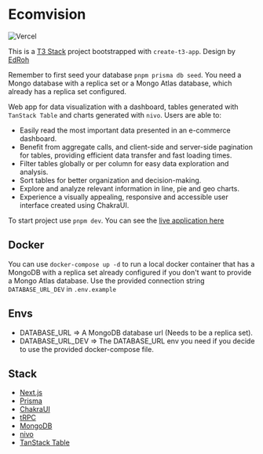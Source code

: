 # Ecomvision

![Vercel](https://therealsujitk-vercel-badge.vercel.app/?app=ecomvision)

This is a [T3 Stack](https://create.t3.gg/) project bootstrapped with `create-t3-app`. Design by [EdRoh](https://www.youtube.com/@EdRohDev)

Remember to first seed your database `pnpm prisma db seed`. You need a Mongo database with a replica set or a Mongo Atlas database, which already has a replica set configured.

Web app for data visualization with a dashboard, tables generated with `TanStack Table` and charts generated with `nivo`. Users are able to:

- Easily read the most important data presented in an e-commerce dashboard.
- Benefit from aggregate calls, and client-side and server-side pagination for tables, providing efficient data transfer and fast loading times.
- Filter tables globally or per column for easy data exploration and analysis.
- Sort tables for better organization and decision-making.
- Explore and analyze relevant information in line, pie and geo charts.
- Experience a visually appealing, responsive and accessible user interface created using ChakraUI.

To start project use `pnpm dev`. You can see the [live application here](https://ecomvision.jorgeyza.com)

## Docker

You can use `docker-compose up -d` to run a local docker container that has a MongoDB with a replica set already configured if you don't want to provide a Mongo Atlas database. Use the provided connection string `DATABASE_URL_DEV` in `.env.example`

## Envs

- DATABASE_URL => A MongoDB database url (Needs to be a replica set).
- DATABASE_URL_DEV => The DATABASE_URL env you need if you decide to use the provided docker-compose file.

## Stack

- [Next.js](https://nextjs.org)
- [Prisma](https://prisma.io)
- [ChakraUI](https://chakra-ui.com/)
- [tRPC](https://trpc.io)
- [MongoDB](https://www.mongodb.com/)
- [nivo](https://nivo.rocks/)
- [TanStack Table](https://tanstack.com/table/v8)
